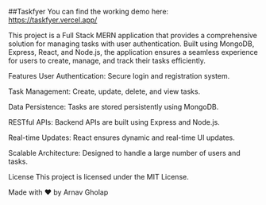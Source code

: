 ##Taskfyer
You can find the working demo here: https://taskfyer.vercel.app/

This project is a Full Stack MERN application that provides a comprehensive solution for managing tasks with user authentication. Built using MongoDB, Express, React, and Node.js, the application ensures a seamless experience for users to create, manage, and track their tasks efficiently.

Features
User Authentication: Secure login and registration system.

Task Management: Create, update, delete, and view tasks.

Data Persistence: Tasks are stored persistently using MongoDB.

RESTful APIs: Backend APIs are built using Express and Node.js.

Real-time Updates: React ensures dynamic and real-time UI updates.

Scalable Architecture: Designed to handle a large number of users and tasks.

License
This project is licensed under the MIT License.

Made with ❤ by Arnav Gholap
